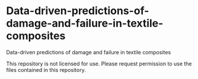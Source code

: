 # Data-driven-predictions-of-damage-and-failure-in-textile-composites
Data-driven predictions of damage and failure in textile composites

This repository is not licensed for use. Please request permission to use the files contained in this repository. 

